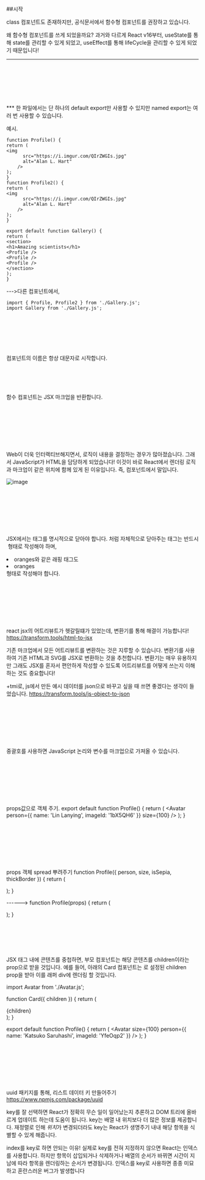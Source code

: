 ##시작

class 컴포넌트도 존재하지만, 공식문서에서 함수형 컴포넌트를 권장하고 있습니다.

왜 함수형 컴포넌트를 쓰게 되었을까요?
과거와 다르게 React v16부터, useState를 통해 state를 관리할 수 있게 되었고, useEffect를 통해 lifeCycle을 관리할 수 있게 되었기 때문입니다!
***
<br>
<br>
<br>
<br>
<br>
<br>
***
한 파일에서는 단 하나의 default export만 사용할 수 있지만 named export는 여러 번 사용할 수 있습니다.

예시.
```
function Profile() {
return (
<img
      src="https://i.imgur.com/QIrZWGIs.jpg"
      alt="Alan L. Hart"
    />
);
}
function Profile2() {
return (
<img
      src="https://i.imgur.com/QIrZWGIs.jpg"
      alt="Alan L. Hart"
    />
);
}

export default function Gallery() {
return (
<section>
<h1>Amazing scientists</h1>
<Profile />
<Profile />
<Profile />
</section>
);
}
```
--->다른 컴포넌트에서,
```
import { Profile, Profile2 } from './Gallery.js';
import Gallery from './Gallery.js';
```
<br>
<br>
<br>
<br>
<br>

컴포넌트의 이름은 항상 대문자로 시작합니다.
<br>
<br>
<br>
<br>
<br>

함수 컴포넌트는 JSX 마크업을 반환합니다.

<br>
<br>
<br>
<br>
<br>
<br>

Web이 더욱 인터랙티브해지면서, 로직이 내용을 결정하는 경우가 많아졌습니다. 그래서 JavaScript가 HTML을 담당하게 되었습니다! 이것이 바로 React에서 렌더링 로직과 마크업이 같은 위치에 함께 있게 된 이유입니다. 즉, 컴포넌트에서 말입니다.

![image](https://github.com/prgrms-web-devcourse/FEDC4-React-Document-Study/assets/124763142/ab2f3b84-77b2-43af-a124-94d5419aa70a)

<br>
<br>
<br>
<br>
<br>
<br>

JSX에서는 태그를 명시적으로 닫아야 합니다. <img>처럼 자체적으로 닫아주는 태그는 반드시 <img /> 형태로 작성해야 하며, <li>oranges와 같은 래핑 태그도 <li>oranges</li> 형태로 작성해야 합니다.

<br>
<br>
<br>
<br>
<br>
<br>

react jsx의 어트리뷰트가 헷갈릴떄가 있었는데, 변환기를 통해 해결이 가능합니다! https://transform.tools/html-to-jsx

기존 마크업에서 모든 어트리뷰트를 변환하는 것은 지루할 수 있습니다. 변환기를 사용하여 기존 HTML과 SVG를 JSX로 변환하는 것을 추천합니다. 변환기는 매우 유용하지만 그래도 JSX를 혼자서 편안하게 작성할 수 있도록 어트리뷰트를 어떻게 쓰는지 이해하는 것도 중요합니다!

+tmi로,
js에서 만든 예시 데이터를 json으로 바꾸고 싶을 때 쓰면 좋겠다는 생각이 들었습니다.
https://transform.tools/js-object-to-json

<br>
<br>
<br>
<br>
<br>
<br>

중괄호를 사용하면 JavaScript 논리와 변수를 마크업으로 가져올 수 있습니다.

<br>
<br>
<br>
<br>
<br>
<br>

props값으로 객체 주기.
export default function Profile() {
return (
<Avatar
person={{ name: 'Lin Lanying', imageId: '1bX5QH6' }}
size={100}
/>
);
}

<br>
<br>
<br>
<br>
<br>
<br>

props 객체 spread 뿌려주기
function Profile({ person, size, isSepia, thickBorder }) {
return (
<div className="card">
<Avatar
        person={person}
        size={size}
        isSepia={isSepia}
        thickBorder={thickBorder}
      />
</div>
);
}

------>
function Profile(props) {
return (
<div className="card">
<Avatar {...props} />
</div>
);
}

<br>
<br>
<br>
<br>
<br>
<br>

JSX 태그 내에 콘텐츠를 중첩하면, 부모 컴포넌트는 해당 콘텐츠를 children이라는 prop으로 받을 것입니다. 예를 들어, 아래의 Card 컴포넌트는 <Avatar />로 설정된 children prop을 받아 이를 래퍼 div에 렌더링 할 것입니다.

import Avatar from './Avatar.js';

function Card({ children }) {
return (
<div className="card">
{children}
</div>
);
}

export default function Profile() {
return (
<Card>
<Avatar
size={100}
person={{
          name: 'Katsuko Saruhashi',
          imageId: 'YfeOqp2'
        }}
/>
</Card>
);
}

<br>
<br>
<br>
<br>
<br>
<br>

uuid 패키지를 통해, 리스트 데이터 키 만들어주기
https://www.npmjs.com/package/uuid

key를 잘 선택하면 React가 정확히 무슨 일이 일어났는지 추론하고 DOM 트리에 올바르게 업데이트 하는데 도움이 됩니다. key는 배열 내 위치보다 더 많은 정보를 제공합니다. 재정렬로 인해 *위치*가 변경되더라도 key는 React가 생명주기 내내 해당 항목을 식별할 수 있게 해줍니다.

index를 key로 하면 안되는 이유!
실제로 key를 전혀 지정하지 않으면 React는 인덱스를 사용합니다. 하지만 항목이 삽입되거나 삭제하거나 배열의 순서가 바뀌면 시간이 지남에 따라 항목을 렌더링하는 순서가 변경됩니다. 인덱스를 key로 사용하면 종종 미묘하고 혼란스러운 버그가 발생합니다
